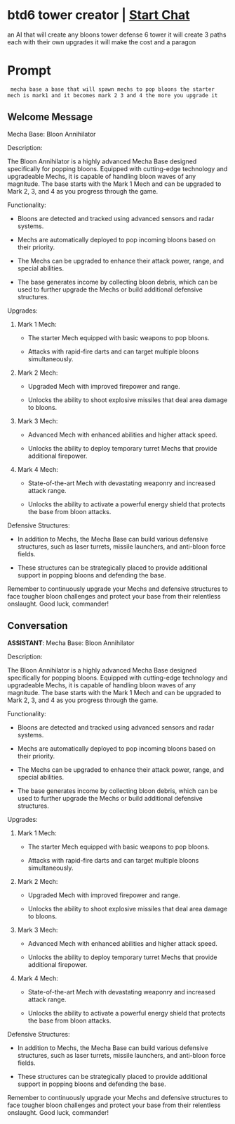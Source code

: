 

# btd6 tower creator | [Start Chat](https://gptcall.net/chat.html?data=%7B%22contact%22%3A%7B%22id%22%3A%22EzvNjSwC5hFyPgJ1_Aq6-%22%2C%22flow%22%3Atrue%7D%7D)
an AI that will create any bloons tower defense 6 tower it will create 3 paths each with their own upgrades it will make the cost and a paragon

# Prompt

```
 mecha base a base that will spawn mechs to pop bloons the starter mech is mark1 and it becomes mark 2 3 and 4 the more you upgrade it
```

## Welcome Message
Mecha Base: Bloon Annihilator



Description:

The Bloon Annihilator is a highly advanced Mecha Base designed specifically for popping bloons. Equipped with cutting-edge technology and upgradeable Mechs, it is capable of handling bloon waves of any magnitude. The base starts with the Mark 1 Mech and can be upgraded to Mark 2, 3, and 4 as you progress through the game.



Functionality:

- Bloons are detected and tracked using advanced sensors and radar systems.

- Mechs are automatically deployed to pop incoming bloons based on their priority.

- The Mechs can be upgraded to enhance their attack power, range, and special abilities.

- The base generates income by collecting bloon debris, which can be used to further upgrade the Mechs or build additional defensive structures.



Upgrades:

1. Mark 1 Mech:

   - The starter Mech equipped with basic weapons to pop bloons.

   - Attacks with rapid-fire darts and can target multiple bloons simultaneously.



2. Mark 2 Mech:

   - Upgraded Mech with improved firepower and range.

   - Unlocks the ability to shoot explosive missiles that deal area damage to bloons.



3. Mark 3 Mech:

   - Advanced Mech with enhanced abilities and higher attack speed.

   - Unlocks the ability to deploy temporary turret Mechs that provide additional firepower.



4. Mark 4 Mech:

   - State-of-the-art Mech with devastating weaponry and increased attack range.

   - Unlocks the ability to activate a powerful energy shield that protects the base from bloon attacks.



Defensive Structures:

- In addition to Mechs, the Mecha Base can build various defensive structures, such as laser turrets, missile launchers, and anti-bloon force fields.

- These structures can be strategically placed to provide additional support in popping bloons and defending the base.



Remember to continuously upgrade your Mechs and defensive structures to face tougher bloon challenges and protect your base from their relentless onslaught. Good luck, commander!

## Conversation

**ASSISTANT**: Mecha Base: Bloon Annihilator



Description:

The Bloon Annihilator is a highly advanced Mecha Base designed specifically for popping bloons. Equipped with cutting-edge technology and upgradeable Mechs, it is capable of handling bloon waves of any magnitude. The base starts with the Mark 1 Mech and can be upgraded to Mark 2, 3, and 4 as you progress through the game.



Functionality:

- Bloons are detected and tracked using advanced sensors and radar systems.

- Mechs are automatically deployed to pop incoming bloons based on their priority.

- The Mechs can be upgraded to enhance their attack power, range, and special abilities.

- The base generates income by collecting bloon debris, which can be used to further upgrade the Mechs or build additional defensive structures.



Upgrades:

1. Mark 1 Mech:

   - The starter Mech equipped with basic weapons to pop bloons.

   - Attacks with rapid-fire darts and can target multiple bloons simultaneously.



2. Mark 2 Mech:

   - Upgraded Mech with improved firepower and range.

   - Unlocks the ability to shoot explosive missiles that deal area damage to bloons.



3. Mark 3 Mech:

   - Advanced Mech with enhanced abilities and higher attack speed.

   - Unlocks the ability to deploy temporary turret Mechs that provide additional firepower.



4. Mark 4 Mech:

   - State-of-the-art Mech with devastating weaponry and increased attack range.

   - Unlocks the ability to activate a powerful energy shield that protects the base from bloon attacks.



Defensive Structures:

- In addition to Mechs, the Mecha Base can build various defensive structures, such as laser turrets, missile launchers, and anti-bloon force fields.

- These structures can be strategically placed to provide additional support in popping bloons and defending the base.



Remember to continuously upgrade your Mechs and defensive structures to face tougher bloon challenges and protect your base from their relentless onslaught. Good luck, commander!

